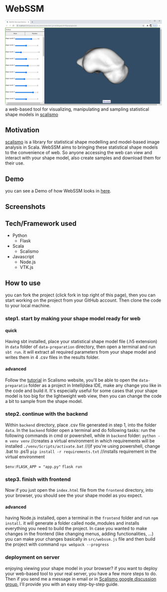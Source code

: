 # WebSSM
![webssm](thumbnail.jpg)
a web-based tool for visualizing, manipulating and sampling statistical shape models in [scalismo](https://github.com/unibas-gravis/scalismo)

## Motivation
[scalismo](https://scalismo.org/) is a library for statistical shape modelling and model-based image analysis in Scala.
WebSSM aims to bringing these statistical shape models to the convenience of web. So anyone accessing the web can view and interact with your shape model, also create samples and download them for their use.

## Demo
you can see a Demo of how WebSSM looks in [here](https://www.youtube.com/watch?v=7YUsT4kE_Zg).

## Screenshots

## Tech/Framework used
- Python
	- Flask
- Scala
	- Scalismo
- Javascript
	- Node.js
	- VTK.js
	
## How to use
you can fork the project (click fork in top right of this page), then you can start working on the project from your GitHub account. Then clone the code to your local machine.

### step1. start by making your shape model ready for web
#### quick
Having sbt installed, place your statistical shape model file (.h5 extension) in `data` folder of `data-preparation` directory, then open a terminal and run `sbt run`. it will extract all required parameters from your shape model and writes them in 4 .csv files in the results folder.
#### advanced
Follow the [tutorial](https://scalismo.org/docs/ide) in Scalismo website, you'll be able to open the `data-preparatio` folder as a project in IntellijIdea IDE, make any change you like in the code and build it. It's especially useful for some cases that your shape model is too big for the lightweight web view, then you can change the code a bit to sample from the shape model.

### step2. continue with the backend
Within `backend` directory, place .csv file generated in step 1, into the folder `data`. In the `backend` folder open a terminal and do following tasks:
run the following commands in cmd or powershell, while in `backend` folder:
`python -m venv venv` //creates a virtual environment in which requirements will be installed
`./venv/Scripts/activate.bat` //(if you're using powershell, change .bat to .ps1)
`pip install -r requirements.txt` //installs requirement in the virtual environment

`$env:FLASK_APP = "app.py"`
`flask run`

### step3. finish with frontend
Now if you just open the `index.html` file from the `frontend` directory, into your browser, you should see the your shape model as you expect.
#### advanced
having Node.js installed, open a terminal in the `frontend` folder and run `npm install`. it will generate a folder called node_modules and installs everything you need to build the project.
In case you wanted to make changes in the frontend (like changing menus, adding functionalities, ...) you can make your changes basically in `src/webssm.js` file and then build the project with command `npx webpack --progress`


### deployment on server
enjoying viewing your shape model in your browser? if you want to deploy your web-based tool to your real server, you have a few more steps to do. Then if you send me a message in email or in [Scalismo google discussion group](https://groups.google.com/g/scalismo), I'll provide you with an easy step-by-step guide.